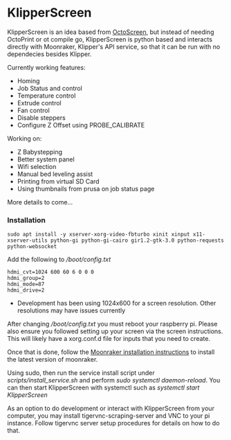 # KlipperScreen
KlipperScreen is an idea based from [OctoScreen](https://github.com/Z-Bolt/OctoScreen/), but instead of needing OctoPrint or ot compile go, KlipperScreen is python based and interacts directly with Moonraker, Klipper's API service, so that it can be run with no dependecies besides Klipper.

Currently working features:
 - Homing
 - Job Status and control
 - Temperature control
 - Extrude control
 - Fan control
 - Disable steppers
 - Configure Z Offset using PROBE_CALIBRATE

Working on:
 - Z Babystepping
 - Better system panel
 - Wifi selection
 - Manual bed leveling assist
 - Printing from virtual SD Card
 - Using thumbnails from prusa on job status page


More details to come...


### Installation
```
sudo apt install -y xserver-xorg-video-fbturbo xinit xinput x11-xserver-utils python-gi python-gi-cairo gir1.2-gtk-3.0 python-requests python-websocket
```

Add the following to _/boot/config.txt_
```
hdmi_cvt=1024 600 60 6 0 0 0
hdmi_group=2
hdmi_mode=87
hdmi_drive=2
```
* Development has been using 1024x600 for a screen resolution. Other resolutions may have issues currently

After changing _/boot/config.txt_ you must reboot your raspberry pi. Please also ensure you followed setting up your screen via the screen instructions. This will likely have a xorg.conf.d file for inputs that you need to create.

Once that is done, follow the [Moonraker installation instructions](https://github.com/Arksine/moonraker/blob/master/docs/installation.md) to install the latest version of moonraker.

Using sudo, then run the service install script under _scripts/install_service.sh_ and perform _sudo systemctl daemon-reload_. You can then start KlipperScreen with systemctl such as _systemctl start KlipperScreen_





As an option to do development or interact with KlipperScreen from your computer, you may install tigervnc-scraping-server and VNC to your pi instance. Follow tigervnc server setup procedures for details on how to do that.
